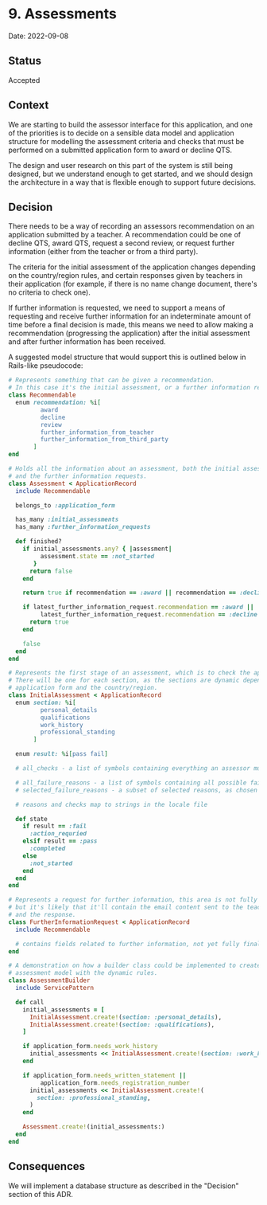 # 9. Assessments

Date: 2022-09-08

## Status

Accepted

## Context

We are starting to build the assessor interface for this application, and one of the priorities is to decide on a sensible data model and application structure for modelling the assessment criteria and checks that must be performed on a submitted application form to award or decline QTS.

The design and user research on this part of the system is still being designed, but we understand enough to get started, and we should design the architecture in a way that is flexible enough to support future decisions.

## Decision

There needs to be a way of recording an assessors recommendation on an application submitted by a teacher. A recommendation could be one of decline QTS, award QTS, request a second review, or request further information (either from the teacher or from a third party).

The criteria for the initial assessment of the application changes depending on the country/region rules, and certain responses given by teachers in their application (for example, if there is no name change document, there's no criteria to check one).

If further information is requested, we need to support a means of requesting and receive further information for an indeterminate amount of time before a final decision is made, this means we need to allow making a recommendation (progressing the application) after the initial assessment and after further information has been received.

A suggested model structure that would support this is outlined below in Rails-like pseudocode:

```rb
# Represents something that can be given a recommendation.
# In this case it's the initial assessment, or a further information request.
class Recommendable
  enum recommendation: %i[
         award
         decline
         review
         further_information_from_teacher
         further_information_from_third_party
       ]
end

# Holds all the information about an assessment, both the initial assessments
# and the further information requests.
class Assessment < ApplicationRecord
  include Recommendable

  belongs_to :application_form

  has_many :initial_assessments
  has_many :further_information_requests

  def finished?
    if initial_assessments.any? { |assessment|
         assessment.state == :not_started
       }
      return false
    end

    return true if recommendation == :award || recommendation == :decline

    if latest_further_information_request.recommendation == :award ||
         latest_further_information_request.recommendation == :decline
      return true
    end

    false
  end
end

# Represents the first stage of an assessment, which is to check the application form.
# There will be one for each section, as the sections are dynamic depending on the
# application form and the country/region.
class InitialAssessment < ApplicationRecord
  enum section: %i[
         personal_details
         qualifications
         work_history
         professional_standing
       ]

  enum result: %i[pass fail]

  # all_checks - a list of symbols containing everything an assessor must check in this initial assessment

  # all_failure_reasons - a list of symbols containing all possible failure reasons
  # selected_failure_reasons - a subset of selected reasons, as chosen by the assessor

  # reasons and checks map to strings in the locale file

  def state
    if result == :fail
      :action_requried
    elsif result == :pass
      :completed
    else
      :not_started
    end
  end
end

# Represents a request for further information, this area is not fully defined yet,
# but it's likely that it'll contain the email content sent to the teacher or third party,
# and the response.
class FurtherInformationRequest < ApplicationRecord
  include Recommendable

  # contains fields related to further information, not yet fully finalised
end

# A demonstration on how a builder class could be implemented to create the
# assessment model with the dynamic rules.
class AssessmentBuilder
  include ServicePattern

  def call
    initial_assessments = [
      InitialAssessment.create!(section: :personal_details),
      InitialAssessment.create!(section: :qualifications),
    ]

    if application_form.needs_work_history
      initial_assessments << InitialAssessment.create!(section: :work_history)
    end

    if application_form.needs_written_statement ||
         application_form.needs_registration_number
      initial_assessments << InitialAssessment.create!(
        section: :professional_standing,
      )
    end

    Assessment.create!(initial_assessments:)
  end
end
```

## Consequences

We will implement a database structure as described in the "Decision" section of this ADR.
